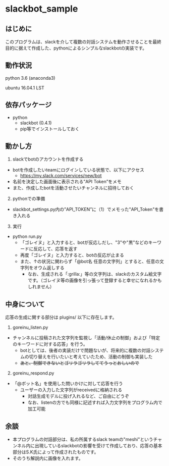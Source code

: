 # slackbot_sample

## はじめに
このプログラムは、slackを介して複数の対話システムを動作させることを最終目的に据えて作成した、pythonによるシンプルなslackbotの実装です。

## 動作状況
python 3.6 (anaconda3)

ubuntu 16.04.1 LST

## 依存パッケージ
- python
  - slackbot (0.4.1)
  - pip等でインストールしておく

## 動かし方
1. slackでbotのアカウントを作成する
  - botを作成したいteamにログインしている状態で、以下にアクセス
    - https://my.slack.com/services/new/bot
  - 名前を決定した画面後に表示される”API Token”をメモ
  - また、作成したbotを活動させたいチャンネルに招待しておく

2. pythonでの準備
  - slackbot_settings.py内の”API_TOKEN”に（1）でメモった"API_Token"を書き入れる

3. 実行
  - python run.py
    - 「ゴレイヌ」と入力すると、botが反応しだし、"3"や"黒"などのキーワードに反応して、応答を返す
    - 再度「ゴレイヌ」と入力すると、botの反応が止まる
    - また、↑の状況に関わらず「@bot名 任意の文字列」とすると、任意の文字列をオウム返しする
      - なお、生成される「:grilla:」等の文字列は、slackのカスタム絵文字です。（ゴレイヌ等の画像を引っ張って登録すると幸せになれるかもしれません）


## 中身について
応答の生成に関する部分は plugins/ 以下に存在します。
1. goreinu_listen.py
  - チャンネルに投稿された文字列を監視し「活動/休止の制御」および「特定のキーワードに対する応答」を行う。
    - botとしては、後者の実装だけで問題ないが、将来的に複数の対話システムの切り替えを行いたいと考えていたため、活動の制御も実装した
    - ~~あと、制御できないとゴリラゴリラしててうっとおしいので~~
2. goreinu_respond.py
  - 「@ボット名」を使用した問いかけに対して応答を行う
    - ユーザーの入力した文字列がreceivedに格納される
      - 対話生成モデルに投げ入れるなど、ご自由にどうぞ
      - なお、listenの方でも同様に記述すれば入力文字列をプログラム内で加工可能

## 余談
- 本プログラムの対話部分は、私の所属するslack teamの"meshi"というチャンネル内に出現しているslackbotの影響を受けて作成しており、応答の基本部分はS.K氏によって作成されたものです。
- そのうち解説内に画像を入れます。
